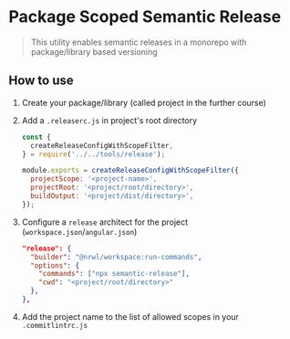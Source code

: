 # Package Scoped Semantic Release

> This utility enables semantic releases in a monorepo with package/library based versioning

## How to use

1. Create your package/library (called project in the further course)

2. Add a `.releaserc.js` in project's root directory

   ```js
   const {
     createReleaseConfigWithScopeFilter,
   } = require('../../tools/release');

   module.exports = createReleaseConfigWithScopeFilter({
     projectScope: '<project-name>',
     projectRoot: '<project/root/directory>',
     buildOutput: '<project/dist/directory>',
   });
   ```

3. Configure a `release` architect for the project (`workspace.json`/`angular.json`)

   ```json
   "release": {
     "builder": "@nrwl/workspace:run-commands",
     "options": {
       "commands": ["npx semantic-release"],
       "cwd": "<project/root/directory>"
     },
   },
   ```

4. Add the project name to the list of allowed scopes in your `.commitlintrc.js`
